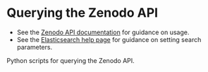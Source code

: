 # Querying the Zenodo API

* See the [Zenodo API documentation](https://developers.zenodo.org/) for guidance on usage.
* See the [Elasticsearch help page](https://help.zenodo.org/guides/search/) for guidance on setting search parameters.


Python scripts for querying the Zenodo API.
